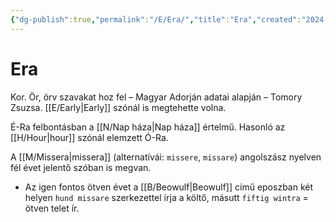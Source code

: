 ```yaml
---
{"dg-publish":true,"permalink":"/E/Era/","title":"Era","created":"2024-04-25T17:09","updated":"2024-10-25T17:18"}
---
```



# Era

Kor. Ör, örv szavakat hoz fel – Magyar Adorján adatai alapján – Tomory Zsuzsa. [[E/Early\|Early]] szónál is megtehette volna.  

É-Ra felbontásban a [[N/Nap háza\|Nap háza]] értelmű. Hasonló az [[H/Hour\|hour]] szónál elemzett Ó-Ra.  

A [[M/Missera\|missera]] (alternatívái: `missere`, `missare`) angolszász nyelven fél évet jelentő szóban is megvan.  
- Az igen fontos ötven évet a [[B/Beowulf\|Beowulf]] című eposzban két helyen `hund missare` szerkezettel írja a költő, másutt `fiftig wintra` = ötven telet ír.